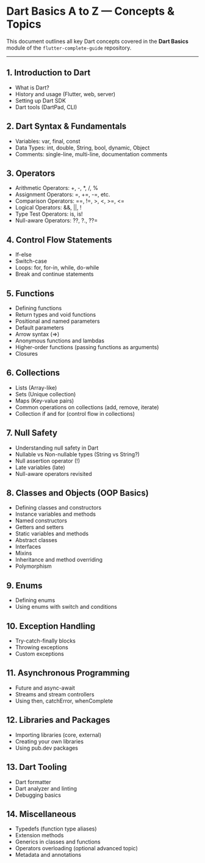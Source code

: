 # Dart Basics A to Z — Concepts & Topics

This document outlines all key Dart concepts covered in the **Dart Basics** module of the `flutter-complete-guide` repository.

---

## 1. Introduction to Dart
- What is Dart?
- History and usage (Flutter, web, server)
- Setting up Dart SDK
- Dart tools (DartPad, CLI)

## 2. Dart Syntax & Fundamentals
- Variables: var, final, const
- Data Types: int, double, String, bool, dynamic, Object
- Comments: single-line, multi-line, documentation comments

## 3. Operators
- Arithmetic Operators: +, -, *, /, %
- Assignment Operators: =, +=, -=, etc.
- Comparison Operators: ==, !=, >, <, >=, <=
- Logical Operators: &&, ||, !
- Type Test Operators: is, is!
- Null-aware Operators: ??, ?., ??=

## 4. Control Flow Statements
- If-else
- Switch-case
- Loops: for, for-in, while, do-while
- Break and continue statements

## 5. Functions
- Defining functions
- Return types and void functions
- Positional and named parameters
- Default parameters
- Arrow syntax (=>)
- Anonymous functions and lambdas
- Higher-order functions (passing functions as arguments)
- Closures

## 6. Collections
- Lists (Array-like)
- Sets (Unique collection)
- Maps (Key-value pairs)
- Common operations on collections (add, remove, iterate)
- Collection if and for (control flow in collections)

## 7. Null Safety
- Understanding null safety in Dart
- Nullable vs Non-nullable types (String vs String?)
- Null assertion operator (!)
- Late variables (late)
- Null-aware operators revisited

## 8. Classes and Objects (OOP Basics)
- Defining classes and constructors
- Instance variables and methods
- Named constructors
- Getters and setters
- Static variables and methods
- Abstract classes
- Interfaces
- Mixins
- Inheritance and method overriding
- Polymorphism

## 9. Enums
- Defining enums
- Using enums with switch and conditions

## 10. Exception Handling
- Try-catch-finally blocks
- Throwing exceptions
- Custom exceptions

## 11. Asynchronous Programming
- Future and async-await
- Streams and stream controllers
- Using then, catchError, whenComplete

## 12. Libraries and Packages
- Importing libraries (core, external)
- Creating your own libraries
- Using pub.dev packages

## 13. Dart Tooling
- Dart formatter
- Dart analyzer and linting
- Debugging basics

## 14. Miscellaneous
- Typedefs (function type aliases)
- Extension methods
- Generics in classes and functions
- Operators overloading (optional advanced topic)
- Metadata and annotations
